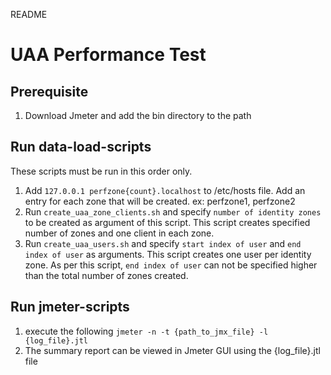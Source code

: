 README
# UAA Performance Test

## Prerequisite
1. Download Jmeter and add the bin directory to the path

## Run data-load-scripts
These scripts must be run in this order only.
1. Add `127.0.0.1 perfzone{count}.localhost` to /etc/hosts file. Add an entry for each zone that will be created. ex: perfzone1, perfzone2
2. Run `create_uaa_zone_clients.sh` and specify `number of identity zones` to be created as argument of this script. This script creates specified number of zones and one client in each zone.
3. Run `create_uaa_users.sh` and specify `start index of user` and `end index of user` as arguments. This script creates one user per identity zone. As per this script, `end index of user` can not be specified higher than the total number of zones created.

## Run jmeter-scripts
1. execute the following
 `jmeter -n -t {path_to_jmx_file} -l {log_file}.jtl`
2. The summary report can be viewed in Jmeter GUI using the {log_file}.jtl file